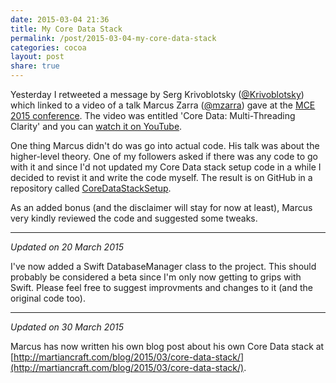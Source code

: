 ```yaml
---
date: 2015-03-04 21:36
title: My Core Data Stack
permalink: /post/2015-03-04-my-core-data-stack
categories: cocoa
layout: post
share: true
---
```


Yesterday I retweeted a message by Serg Krivoblotsky ([@Krivoblotsky](https://twitter.com/Krivoblotsky)) which linked to a video of a talk Marcus Zarra ([@mzarra](https://twitter.com/mzarra)) gave at the [MCE 2015 conference](http://mceconf.com). The video was entitled 'Core Data: Multi-Threading Clarity' and you can [watch it on YouTube](https://www.youtube.com/watch?v=ckbke8vjHMw).

One thing Marcus didn't do was go into actual code. His talk was about the higher-level theory. One of my followers asked if there was any code to go with it and since I'd not updated my Core Data stack setup code in a while I decided to revist it and write the code myself. The result is on GitHub in a repository called [CoreDataStackSetup](https://github.com/ottersoftware/CoreDataStackSetup).

As an added bonus (and the disclaimer will stay for now at least), Marcus very kindly reviewed the code and suggested some tweaks.

---

*Updated on 20 March 2015*

I've now added a Swift DatabaseManager class to the project. This should probably be considered a beta since I'm only now getting to grips with Swift. Please feel free to suggest improvments and changes to it (and the original code too).

---

*Updated on 30 March 2015*

Marcus has now written his own blog post about his own Core Data stack at [http://martiancraft.com/blog/2015/03/core-data-stack/](http://martiancraft.com/blog/2015/03/core-data-stack/).